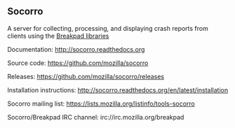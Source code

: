 Socorro
-------

A server for collecting, processing, and displaying crash reports from
clients using the [Breakpad libraries](http://code.google.com/p/google-breakpad/)

Documentation:
http://socorro.readthedocs.org

Source code:
https://github.com/mozilla/socorro

Releases:
https://github.com/mozilla/socorro/releases

Installation instructions:
http://socorro.readthedocs.org/en/latest/installation

Socorro mailing list:
https://lists.mozilla.org/listinfo/tools-socorro

Socorro/Breakpad IRC channel:
irc://irc.mozilla.org/breakpad
